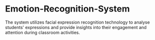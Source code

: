 # Emotion-Recognition-System
The system utilizes facial expression recognition technology to analyse students' expressions and provide insights into their engagement and attention during classroom activities.
